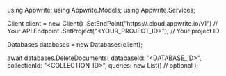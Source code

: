 using Appwrite;
using Appwrite.Models;
using Appwrite.Services;

Client client = new Client()
    .SetEndPoint("https://<REGION>.cloud.appwrite.io/v1") // Your API Endpoint
    .SetProject("<YOUR_PROJECT_ID>"); // Your project ID

Databases databases = new Databases(client);

await databases.DeleteDocuments(
    databaseId: "<DATABASE_ID>",
    collectionId: "<COLLECTION_ID>",
    queries: new List<string>() // optional
);